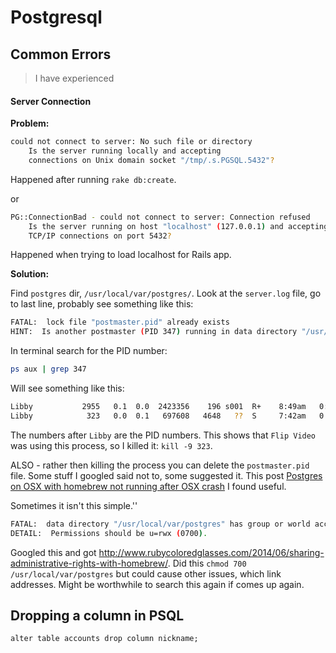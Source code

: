 # Postgresql

## Common Errors
> I have experienced

#### Server Connection

**Problem:**

```bash
could not connect to server: No such file or directory
	Is the server running locally and accepting
	connections on Unix domain socket "/tmp/.s.PGSQL.5432"?
```
Happened after running `rake db:create`.

or
```bash
PG::ConnectionBad - could not connect to server: Connection refused
	Is the server running on host "localhost" (127.0.0.1) and accepting
	TCP/IP connections on port 5432?
```
Happened when trying to load localhost for Rails app.

**Solution:**

Find `postgres` dir, `/usr/local/var/postgres/`.
Look at the `server.log` file, go to last line, probably see something like this:

```bash
FATAL:  lock file "postmaster.pid" already exists
HINT:  Is another postmaster (PID 347) running in data directory "/usr/local/var/postgres"?
```
In terminal search for the PID number:
```bash
ps aux | grep 347
```
Will see something like this:

```bash
Libby           2955   0.1  0.0  2423356    196 s001  R+    8:49am   0:00.00 grep 323
Libby            323   0.0  0.1   697608   4648   ??  S     7:42am   0:00.26 /Library/Application Support/Flip Video/FlipShareAutoRun.app/Contents/MacOS/FlipShareAutoRun
```
The numbers after `Libby` are the PID numbers. This shows that `Flip Video` was using this process, so I killed it:
`kill -9 323`.

ALSO - rather then killing the process you can delete the `postmaster.pid` file. Some stuff I googled said not to, some suggested it. This post [Postgres on OSX with homebrew not running after OSX crash](https://coderwall.com/p/zf-fww/postgres-on-osx-with-homebrew-not-running-after-osx-crash) I found useful.

Sometimes it isn't this simple.''

```bash
FATAL:  data directory "/usr/local/var/postgres" has group or world access
DETAIL:  Permissions should be u=rwx (0700).
```
Googled this and got http://www.rubycoloredglasses.com/2014/06/sharing-administrative-rights-with-homebrew/.
Did this
`chmod 700 /usr/local/var/postgres`
but could cause other issues, which link addresses.
Might be worthwhile to search this again if comes up again.


## Dropping a column in PSQL

```
alter table accounts drop column nickname;
```
